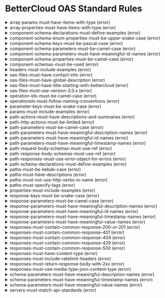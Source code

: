 # BetterCloud OAS Standard Rules

<details><summary>array-params-must-have-items-with-type (error)</summary>
Array parameters must have an items attribute with a type</details>
<details><summary>array-properties-must-have-items-with-type (error)</summary>
Array properties must have an items attribute with a type</details>
<details><summary>component-schema-declarations-must-define-examples (error)</summary>
Every component schema declaration must define at least one example</details>
<details><summary>component-schema-enum-properties-must-be-upper-snake-case (error)</summary>
Enums must be all uppercase with underscores and must not end in an underscore</details>
<details><summary>component-schema-keys-must-be-pascal-case (error)</summary>
schema key must be pascal case (e.g. PascalCase)</details>
<details><summary>component-schema-parameters-must-be-camel-case (error)</summary>
Schema parameters must be camelCase</details>
<details><summary>component-schema-parameters-must-have-meaningful-id-names (error)</summary>
Meaningful schema ids must be used in the form of {entity}Id. ie customerId, betterCloudUserId</details>
<details><summary>component-schema-properties-must-be-camel-case (error)</summary>
component schema properties MUST be camelCase</details>
<details><summary>component-schemas-must-be-used (error)</summary>
DTOs should be used to specify the schema(data types) of a request / response</details>
<details><summary>headers-must-include-examples (error)</summary>
Headers must include examples</details>
<details><summary>oas-files-must-have-contact-info (error)</summary>
Every API must have a contact containing name and email</details>
<details><summary>oas-files-must-have-global-description (error)</summary>
Every API must have a global description</details>
<details><summary>oas-files-must-have-title-starting-with-bettercloud (error)</summary>
OAS Title must begin with "BetterCloud's" (i.e. BetterCloud's Automation API)</details>
<details><summary>oas-files-must-use-version-3.0.x (error)</summary>
OAS files must adhere to an openapi version of 3.0.x. All other versions are not authorized</details>
<details><summary>operation-ids-must-be-camel-case (error)</summary>
Operation IDs must be camelCase since some generators (e.g. RTK Query) don't support kebab-cases.</details>
<details><summary>operationids-must-follow-naming-conventions (error)</summary>
operationIds must follow naming conventions for method</details>
<details><summary>parameter-keys-must-be-snake-case (error)</summary>
parameter key must be snake case (e.g. snake_case)</details>
<details><summary>params-must-include-examples (error)</summary>
Parameters must include examples</details>
<details><summary>path-actions-must-have-descriptions-and-summaries (error)</summary>
Every route of an API should have a description</details>
<details><summary>path-http-actions-must-be-limited (error)</summary>
http actions must be limited to get, put, post, delete</details>
<details><summary>path-parameters-must-be-camel-case (error)</summary>
Path parameters must be camelCase</details>
<details><summary>path-parameters-must-have-meaningful-description-names (error)</summary>
Meaningful path parameter description must be used in the form of {entity}Description. ie customerDescription, userDescription</details>
<details><summary>path-parameters-must-have-meaningful-id-names (error)</summary>
Meaningful path parameter ids must be used in the form of {entity}Id. ie customerId, betterCloudUserId</details>
<details><summary>path-parameters-must-have-meaningful-timestamp-names (error)</summary>
Meaningful path parameter timestamps must be used in the form of {entity}Timestamp. ie createdTimestamp, updatedTimestamp</details>
<details><summary>path-request-body-schemas-must-use-ref (error)</summary>
endpoints with request bodies must use ref for their schemas</details>
<details><summary>path-response-body-schemas-must-use-ref (error)</summary>
response bodies no matter the response must use ref for their schemas</details>
<details><summary>path-responses-must-use-error-object-for-errors (error)</summary>
When responding on errors, you must wrap that in an ErrorObject</details>
<details><summary>path-schema-declarations-must-define-examples (error)</summary>
Every schema declaration must define at least one example</details>
<details><summary>paths-must-be-kebab-case (error)</summary>
All YAML/JSON paths MUST follow kebab-case</details>
<details><summary>paths-must-have-descriptions (error)</summary>
Every route of an API should have a description</details>
<details><summary>paths-must-not-use-http-verbs-in-name (error)</summary>
The HTTP Verbs should not be used in the route path to define different actions on a resource</details>
<details><summary>paths-must-specify-tags (error)</summary>
Every route must specify at least one tag it belongs to</details>
<details><summary>properties-must-include-examples (error)</summary>
Object properties must include examples</details>
<details><summary>response-keys-must-be-snake-case (error)</summary>
response key must be snake case (e.g. snake_case)</details>
<details><summary>response-parameters-must-be-camel-case (error)</summary>
Response parameters must be camelCase</details>
<details><summary>response-parameters-must-have-meaningful-description-names (error)</summary>
Meaningful response parameter timestamps must be used in the form of {entity}Description. ie customerDescription, userDescription</details>
<details><summary>response-parameters-must-have-meaningful-id-names (error)</summary>
Meaningful response parameter ids must be used in the form of {entity}Id. ie customerId, betterCloudUserId</details>
<details><summary>response-parameters-must-have-meaningful-timestamp-names (error)</summary>
Meaningful response parameter timestamps must be used in the form of {entity}Timestamp. ie createdTimestamp, updatedTimestamp</details>
<details><summary>response-parameters-must-have-meaningful-value-names (error)</summary>
Meaningful response parameter values must be used in the form of {entity}Value. ie customerValue, displayValue</details>
<details><summary>responses-must-contain-common-response-200-or-201 (error)</summary>
Responses should contain at least one 2xx</details>
<details><summary>responses-must-contain-common-response-401 (error)</summary>
Responses should contain common response - 401 (unauthorized)</details>
<details><summary>responses-must-contain-common-response-404 (error)</summary>
Responses should contain common response - 404 (not found)</details>
<details><summary>responses-must-contain-common-response-429 (error)</summary>
Responses should contain common response - 429 (too many requests)</details>
<details><summary>responses-must-contain-common-response-500 (error)</summary>
Responses should contain common response - 500 (server error)</details>
<details><summary>responses-must-have-content-type (error)</summary>
Every response must specify its content type</details>
<details><summary>responses-must-include-ratelimit-headers (error)</summary>
Response must include ratelimit-x headers</details>
<details><summary>responses-must-return-response-body-with-2xx (error)</summary>
Every route returning a http status code of 200 or 201 must have a response body defined</details>
<details><summary>responses-must-use-media-type-json-content-type (error)</summary>
application/json is the only acceptable content type</details>
<details><summary>schema-parameters-must-have-meaningful-description-names (error)</summary>
Meaningful schema timestamps must be used in the form of {entity}Description. ie customerDescription, userDescription</details>
<details><summary>schema-parameters-must-have-meaningful-timestamp-names (error)</summary>
Meaningful schema timestamps must be used in the form of {entity}Timestamp. ie createdTimestamp, updatedTimestamp</details>
<details><summary>schema-parameters-must-have-meaningful-value-names (error)</summary>
Meaningful schema values must be used in the form of {entity}Value. ie customerValue, displayValue</details>
<details><summary>servers-must-match-api-standards (error)</summary>
Schema and host in URL must match company API standards</details>